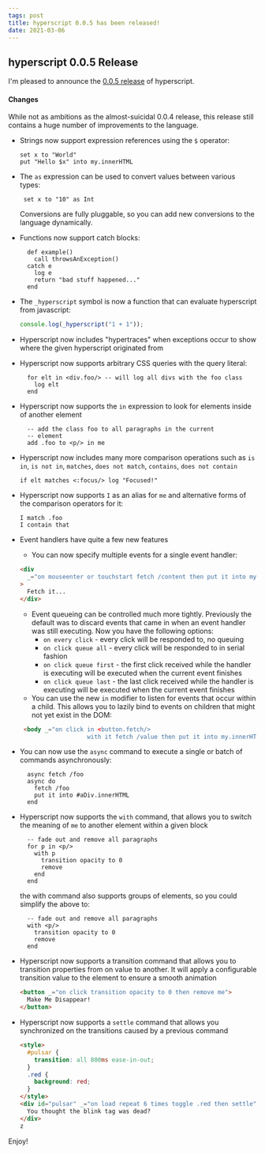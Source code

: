 ```yaml
---
tags: post
title: hyperscript 0.0.5 has been released!
date: 2021-03-06
---
```


## hyperscript 0.0.5 Release

I'm pleased to announce the [0.0.5 release](https://unpkg.com/browse/hyperscript.org@0.0.5/) of hyperscript.

#### Changes

While not as ambitions as the almost-suicidal 0.0.4 release, this release still contains a huge number of improvements
to the language.

- Strings now support expression references using the `$` operator:

  ```text
  set x to "World"
  put "Hello $x" into my.innerHTML
  ```

- The `as` expression can be used to convert values between various types:

  ```text
   set x to "10" as Int
  ```

  Conversions are fully pluggable, so you can add new conversions to the language dynamically.

- Functions now support catch blocks:

  ```text
    def example()
      call throwsAnException()
    catch e
      log e
      return "bad stuff happened..."
    end
  ```

- The `_hyperscript` symbol is now a function that can evaluate hyperscript from javascript:

  ```js
  console.log(_hyperscript("1 + 1"));
  ```

- Hyperscript now includes "hypertraces" when exceptions occur to show where the given hyperscript originated from

- Hyperscript now supports arbitrary CSS queries with the query
  literal:
  ```text
    for elt in <div.foo/> -- will log all divs with the foo class
      log elt
    end
  ```
- Hyperscript now supports the `in` expression to look for elements inside of another element

  ```text
    -- add the class foo to all paragraphs in the current
    -- element
    add .foo to <p/> in me
  ```

- Hyperscript now includes many more comparison operations such as `is in`, `is not in`, `matches`, `does not match`,
  `contains`, `does not contain`

  ```text
  if elt matches <:focus/> log "Focused!"
  ```

- Hyperscript now supports `I` as an alias for `me` and alternative forms of the comparison operators for it:

  ```text
  I match .foo
  I contain that
  ```

- Event handlers have quite a few new features

  - You can now specify multiple events for a single event handler:

  ```html
  <div
    _="on mouseenter or touchstart fetch /content then put it into my.innerHTML"
  >
    Fetch it...
  </div>
  ```

  - Event queueing can be controlled much more tightly. Previously the default was to discard
    events that came in when an event handler was still executing. Now you have the following
    options:
    - `on every click` - every click will be responded to, no queuing
    - `on click queue all` - every click will be responded to in serial fashion
    - `on click queue first` - the first click received while the handler is executing will be executed when the current event finishes
    - `on click queue last` - the last click received while the handler is executing will be executed when the current event finishes
  - You can use the new `in` modifier to listen for events that occur within a child. This allows you to lazily bind to events on children that might not yet exist in the DOM:

  ```html
   <body _="on click in <button.fetch/>
                     with it fetch /value then put it into my.innerHTML"
  ```

- You can now use the `async` command to execute a single or batch of commands asynchronously:

  ```text
    async fetch /foo
    async do
      fetch /foo
      put it into #aDiv.innerHTML
    end
  ```

- Hyperscript now supports the `with` command, that allows you to switch the meaning of `me` to another element within a given block

  ```text
    -- fade out and remove all paragraphs
    for p in <p/>
      with p
        transition opacity to 0
        remove
      end
    end
  ```

  the with command also supports groups of elements, so you could simplify the above to:

  ```text
    -- fade out and remove all paragraphs
    with <p/>
      transition opacity to 0
      remove
    end
  ```

- Hyperscript now supports a transition command that allows you to transition properties from
  on value to another. It will apply a configurable transition value to the element to ensure
  a smooth animation

  ```html
  <button _="on click transition opacity to 0 then remove me">
    Make Me Disappear!
  </button>
  ```

- Hyperscript now supports a `settle` command that allows you synchronized on the transitions caused by a previous
  command
  ```html
  <style>
    #pulsar {
      transition: all 800ms ease-in-out;
    }
    .red {
      background: red;
    }
  </style>
  <div id="pulsar" _="on load repeat 6 times toggle .red then settle">
    You thought the blink tag was dead?
  </div>
  z
  ```

Enjoy!

